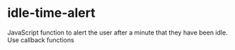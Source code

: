 # idle-time-alert
JavaScript function to alert the user after a minute that they have been idle. Use callback functions
